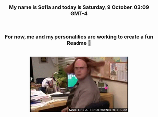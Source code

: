 


<div align="center">
<h3 >My name is Sofia and today is Saturday, 9 October, 03:09 GMT-4</h3><br>
<h3 >For now, me and my personalities are working to create a fun Readme 👋
</h3><br>
<img src='img/dwight.gif' alt='working...'/>
</div>
